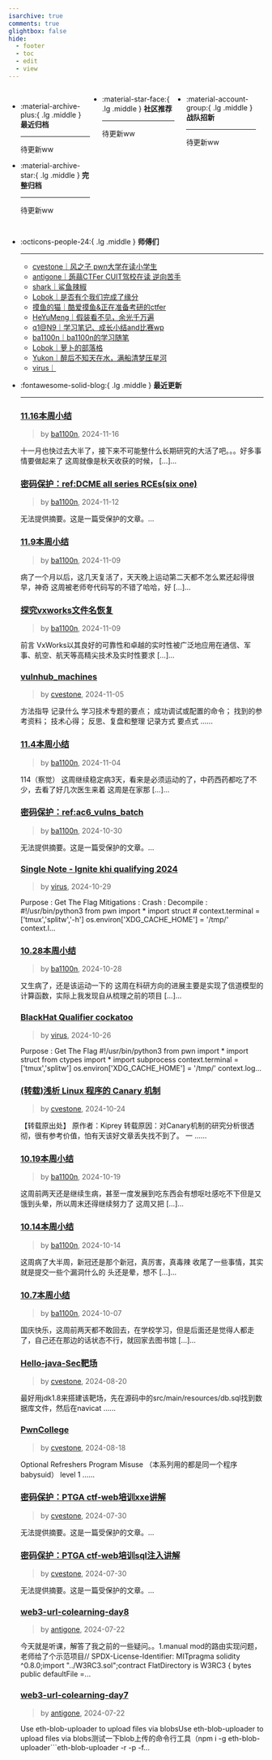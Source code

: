 ```yaml
---
isarchive: true
comments: true
glightbox: false
hide:
  - footer
  - toc
  - edit
  - view
---
```


<div class="grid" style="display: grid;grid-template-columns: 32% 33% 32%;" markdown>

<div class="grid cards" style="display: grid; grid-template-columns: 1fr;" markdown>

-   :material-archive-plus:{ .lg .middle } __最近归档__

    ---

    待更新ww


-   :material-archive-star:{ .lg .middle } __完整归档__

    ---

    待更新ww



</div>

<div class="grid cards" markdown>

-   :material-star-face:{ .lg .middle } __社区推荐__

    ---

    待更新ww


</div>

<div class="grid cards" markdown>

-   :material-account-group:{ .lg .middle } __战队招新__

    ---

    待更新ww


</div>

</div>

<div class="grid cards" markdown>

-   :octicons-people-24:{ .lg .middle } __师傅们__

    ---
    - [cvestone｜风之子 pwn大学在读小学生](https://www.su-cvestone.cn/)
    - [antigone｜蒟蒻CTFer CUIT驾校在读 逆向苦手](https://antigone4224.github.io/)
    - [shark｜鲨鱼辣椒](https://www.shark45.cn/)
    - [Lobok｜是否有个我们完成了缘分](http://dis4.cn/)
    - [摸鱼的猫｜酷爱摸鱼&正在准备考研的ctfer](https://blog.csdn.net/qq_62172019/)
    - [HeYuMeng｜假装看不见，余光千万遍](http://www.heyumeng.online/)
    - [q1@N9｜学习笔记、成长小结and比赛wp](https://qsheep24.wordpress.com)
    - [ba1100n｜ba1100n的学习随笔](http://www.ba1100n.tech)
    - [Lobok｜萝卜的部落格](https://dis4.cn)
    - [Yukon｜醉后不知天在水，满船清梦压星河](https://yukon.icu)
    - [virus｜](https://megachar0x01.github.io)

</div>
<div class="grid cards" markdown>

-   :fontawesome-solid-blog:{ .lg .middle } __最近更新__

    ---
    ### [11.16本周小结](http://ba1100n.tech/weekly_diary/11-16%e6%9c%ac%e5%91%a8%e5%b0%8f%e7%bb%93/)  
    >by [ba1100n](http://www.ba1100n.tech), 2024-11-16

    十一月也快过去大半了，接下来不可能整什么长期研究的大活了吧。。。好多事情要做起来了 这周就像是秋天收获的时候， […]...
    ### [密码保护：ref:DCME all series RCEs(six one)](http://ba1100n.tech/%e6%bc%8f%e6%b4%9e%e6%8a%a5%e5%91%8a/dcme-all-series-rcessix-one/)  
    >by [ba1100n](http://www.ba1100n.tech), 2024-11-12

    无法提供摘要。这是一篇受保护的文章。...
    ### [11.9本周小结](http://ba1100n.tech/weekly_diary/11-9%e6%9c%ac%e5%91%a8%e5%b0%8f%e7%bb%93/)  
    >by [ba1100n](http://www.ba1100n.tech), 2024-11-09

    病了一个月以后，这几天复活了，天天晚上运动第二天都不怎么累还起得很早，神奇 这周被老师夸代码写的不错了哈哈，好 […]...
    ### [探究vxworks文件名恢复](http://ba1100n.tech/iot_security/%e6%8e%a2%e7%a9%b6vxworks%e6%96%87%e4%bb%b6%e5%90%8d%e6%81%a2%e5%a4%8d/)  
    >by [ba1100n](http://www.ba1100n.tech), 2024-11-09

    前言 VxWorks以其良好的可靠性和卓越的实时性被广泛地应用在通信、军事、航空、航天等高精尖技术及实时性要求 […]...
    ### [vulnhub_machines](https://www.su-cvestone.cn/544/)  
    >by [cvestone](https://www.su-cvestone.cn/), 2024-11-05

    方法指导 记录什么 学习技术专题的要点； 成功调试或配置的命令； 找到的参考资料； 技术⼼得； 反思、复盘和整理 记录方式 要点式 ......
    ### [11.4本周小结](http://ba1100n.tech/weekly_diary/11-4%e6%9c%ac%e5%91%a8%e5%b0%8f%e7%bb%93/)  
    >by [ba1100n](http://www.ba1100n.tech), 2024-11-04

    114（察觉） 这周继续稳定病3天，看来是必须运动的了，中药西药都吃了不少，去看了好几次医生来着 这周是在家那 […]...
    ### [密码保护：ref:ac6_vulns_batch](http://ba1100n.tech/%e6%bc%8f%e6%b4%9e%e6%8a%a5%e5%91%8a/refac6_vulns_batch/)  
    >by [ba1100n](http://www.ba1100n.tech), 2024-10-30

    无法提供摘要。这是一篇受保护的文章。...
    ### [Single Note - Ignite khi qualifying 2024](https://megachar0x01.github.io/posts/Single_Note/)  
    >by [virus](https://megachar0x01.github.io), 2024-10-29

    Purpose : Get The Flag Mitigations : Crash : Decompile : #!/usr/bin/python3 from pwn import * import struct # context.terminal = ['tmux','splitw','-h'] os.environ['XDG_CACHE_HOME'] = '/tmp/' context.l...
    ### [10.28本周小结](http://ba1100n.tech/weekly_diary/10-28%e6%9c%ac%e5%91%a8%e5%b0%8f%e7%bb%93/)  
    >by [ba1100n](http://www.ba1100n.tech), 2024-10-28

    又生病了，还是该运动一下的 这周在科研方向的进展主要是实现了信道模型的计算函数，实际上我发现自从梳理之前的项目 […]...
    ### [BlackHat Qualifier cockatoo](https://megachar0x01.github.io/posts/cockatoo_BlackHat_2024_Qualifier/)  
    >by [virus](https://megachar0x01.github.io), 2024-10-26

    Purpose : Get The Flag #!/usr/bin/python3 from pwn import * import struct from ctypes import * import subprocess context.terminal = ['tmux','splitw'] os.environ['XDG_CACHE_HOME'] = '/tmp/' context.log...
    ### [(转载)浅析 Linux 程序的 Canary 机制](https://www.su-cvestone.cn/538/)  
    >by [cvestone](https://www.su-cvestone.cn/), 2024-10-24

    【转载原出处】 原作者：Kiprey 转载原因：对Canary机制的研究分析很透彻，很有参考价值，怕有天该好文章丢失找不到了。 一 ......
    ### [10.19本周小结](http://ba1100n.tech/weekly_diary/10-19%e6%9c%ac%e5%91%a8%e5%b0%8f%e7%bb%93/)  
    >by [ba1100n](http://www.ba1100n.tech), 2024-10-19

    这周前两天还是继续生病，甚至一度发展到吃东西会有想呕吐感吃不下但是又饿到头晕，所以周末还得继续努力了 这周又把 […]...
    ### [10.14本周小结](http://ba1100n.tech/weekly_diary/10-14%e6%9c%ac%e5%91%a8%e5%b0%8f%e7%bb%93/)  
    >by [ba1100n](http://www.ba1100n.tech), 2024-10-14

    这周病了大半周，新冠还是那个新冠，真厉害，真毒辣 收尾了一些事情，其实就是提交一些个漏洞什么的 头还是晕，想不 […]...
    ### [10.7本周小结](http://ba1100n.tech/weekly_diary/10-7%e6%9c%ac%e5%91%a8%e5%b0%8f%e7%bb%93/)  
    >by [ba1100n](http://www.ba1100n.tech), 2024-10-07

    国庆快乐，这周前两天都不敢回去，在学校学习，但是后面还是觉得人都走了，自己还在那边的话状态不行，就回家去图书馆 […]...
    ### [Hello-java-Sec靶场](https://www.su-cvestone.cn/523/)  
    >by [cvestone](https://www.su-cvestone.cn/), 2024-08-20

    最好用jdk1.8来搭建该靶场，先在源码中的src/main/resources/db.sql找到数据库文件，然后在navicat ......
    ### [PwnCollege](https://www.su-cvestone.cn/521/)  
    >by [cvestone](https://www.su-cvestone.cn/), 2024-08-18

    Optional Refreshers Program Misuse （本系列用的都是同一个程序babysuid） level 1 ......
    ### [密码保护：PTGA ctf-web培训xxe讲解](https://www.su-cvestone.cn/510/)  
    >by [cvestone](https://www.su-cvestone.cn/), 2024-07-30

    无法提供摘要。这是一篇受保护的文章。...
    ### [密码保护：PTGA ctf-web培训sql注入讲解](https://www.su-cvestone.cn/504/)  
    >by [cvestone](https://www.su-cvestone.cn/), 2024-07-30

    无法提供摘要。这是一篇受保护的文章。...
    ### [web3-url-colearning-day8](https://antigone4224.github.io/web3-url-colearning-day8)  
    >by [antigone](https://antigone4224.github.io/), 2024-07-22

    今天就是听课，解答了我之前的一些疑问。。1.manual mod的路由实现问题，老师给了个示范项目// SPDX-License-Identifier: MITpragma solidity ^0.8.0;import "../W3RC3.sol";contract FlatDirectory is W3RC3 {    bytes public defaultFile =...
    ### [web3-url-colearning-day7](https://antigone4224.github.io/web3-url-colearning-day7)  
    >by [antigone](https://antigone4224.github.io/), 2024-07-22

    Use eth-blob-uploader to upload files via blobsUse eth-blob-uploader to upload files via blobs测试一下blob上传的命令行工具（npm i -g eth-blob-uploader​```eth-blob-uploader -r <rpc> -p <private-key> -f...

</div>
